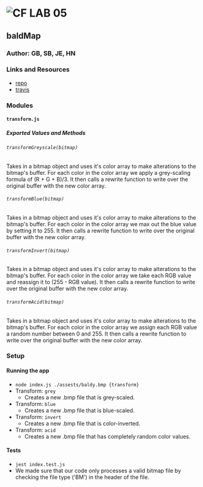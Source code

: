 ![CF](http://i.imgur.com/7v5ASc8.png) LAB 05
=================================================

##  baldMap

### Author: GB, SB, JE, HN

### Links and Resources
* [repo](https://github.com/baldmap)
* [travis](https://www.travis-ci.com/baldmap/baldmap)

### Modules
#### `transform.js`
##### Exported Values and Methods

###### `transformGreyscale(bitmap)`
Takes in a bitmap object and uses it's color array to make alterations to the bitmap's buffer. For each color in the color array we apply a grey-scaling formula of (R + G + B)/3. It then calls a rewrite function to write over the original buffer with the new color array. 

###### `transformBlue(bitmap)`
Takes in a bitmap object and uses it's color array to make alterations to the bitmap's buffer. For each color in the color array we max out the blue value by setting it to 255. It then calls a rewrite function to write over the original buffer with the new color array.

###### `transformInvert(bitmap)`
Takes in a bitmap object and uses it's color array to make alterations to the bitmap's buffer. For each color in the color array we take each RGB value and reassign it to (255 - RGB value). It then calls a rewrite function to write over the original buffer with the new color array.

###### `transformAcid(bitmap)`
Takes in a bitmap object and uses it's color array to make alterations to the bitmap's buffer. For each color in the color array we assign each RGB value  a random number between 0 and 255. It then calls a rewrite function to write over the original buffer with the new color array.  

### Setup
#### Running the app
* `node index.js ./assests/baldy.bmp {transform}`
* Transform: `grey`
  * Creates a new .bmp file that is grey-scaled.
* Transform: `blue`
  * Creates a new .bmp file that is blue-scaled.
* Transform: `invert`
  * Creates a new .bmp file that is color-inverted.
* Transform: `acid`
  * Creates a new .bmp file that has completely random color values.
  
#### Tests
* `jest index.test.js`
* We made sure that our code only processes a valid bitmap file by checking the file type ('BM') in the header of the file.